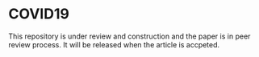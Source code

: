 # COVID19

This repository is under review and construction and the paper is in peer review process. It will be released when the article is accpeted.
